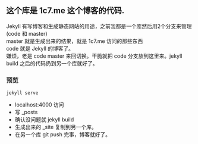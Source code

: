 ## 这个库是 1c7.me 这个博客的代码.
Jekyll 有写博客和生成静态网站的用途，之前我都是一个库然后用2个分支来管理(code 和 master)  
master 就是生成出来的结果，就是 1c7.me 访问的那些东西  
code 就是 Jekyll 的博客了。  
嫌烦，老是 code master 来回切换。干脆就把 code 分支放到这里来。jekyll build 之后的代码扔到另一个库就好了。

### 预览
```
jekyll serve
```
* localhost:4000 访问
* 写 _posts
* 确认没问题就 jekyll build
* 生成出来的 _site 复制到另一个库。
* 在另一个库 git push 完事，博客就好了。
